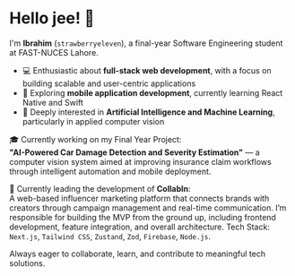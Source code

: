 # Hello jee! 👋

I'm **Ibrahim** (`strawberryeleven`), a final-year Software Engineering student at FAST-NUCES Lahore.

- 💻 Enthusiastic about **full-stack web development**, with a focus on building scalable and user-centric applications  
- 📱 Exploring **mobile application development**, currently learning React Native and Swift  
- 🤖 Deeply interested in **Artificial Intelligence and Machine Learning**, particularly in applied computer vision

🎓 Currently working on my Final Year Project:  
**"AI-Powered Car Damage Detection and Severity Estimation"** — a computer vision system aimed at improving insurance claim workflows through intelligent automation and mobile deployment.

🚀 Currently leading the development of **CollabIn**:  
A web-based influencer marketing platform that connects brands with creators through campaign management and real-time communication. I’m responsible for building the MVP from the ground up, including frontend development, feature integration, and overall architecture.
Tech Stack: `Next.js`, `Tailwind CSS`, `Zustand`, `Zod`, `Firebase`, `Node.js`.

Always eager to collaborate, learn, and contribute to meaningful tech solutions.
